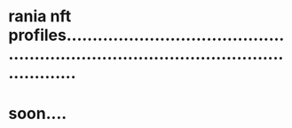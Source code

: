 # rania nft profiles............................................................................................................
# soon....
